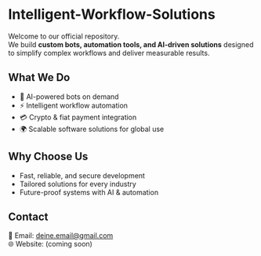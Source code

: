 # Intelligent-Workflow-Solutions  

Welcome to our official repository.  
We build **custom bots, automation tools, and AI-driven solutions** designed to simplify complex workflows and deliver measurable results.  

## What We Do
- 🤖 AI-powered bots on demand  
- ⚡ Intelligent workflow automation  
- 💳 Crypto & fiat payment integration  
- 🌍 Scalable software solutions for global use  

## Why Choose Us
- Fast, reliable, and secure development  
- Tailored solutions for every industry  
- Future-proof systems with AI & automation  

## Contact
📧 Email: deine.email@gmail.com  
🌐 Website: (coming soon)  
